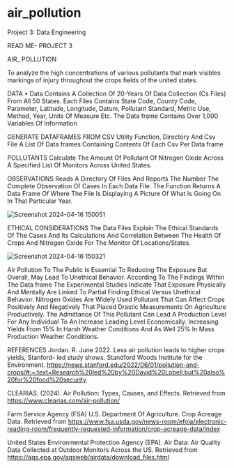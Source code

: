 # air_pollution
Project 3: Data Engineering

READ ME- PROJECT 3

AIR_ POLLUTION

To analyze the high concentrations of various pollutants that mark visibles markings of injury throughout the crops fields of the united states. 

DATA
•	Data Contains A Collection Of 20-Years Of Data Collection (Cs Files) From All 50 States. Each Files Contains State Code, County Code, Parameter, Latitude, Longitude, Datum, Pollutant Standard, Metric Use,  Method, Year, Units Of Measure Etc. The Data frame Contains Over 1,000 Variables Of Information

GENERATE DATAFRAMES FROM CSV
Utility Function, Directory And Csv File A List Of Data frames Containing Contents Of Each Csv Per Data frame 

POLLUTANTS
Calculate The Amount Of Pollutant Of Nitrogen Oxide Across A Specified List Of Monitors Across United States.

OBSERVATIONS
Reads A Directory Of Files And Reports The Number The Complete Observation Of Cases In Each Data File. The Function Returns A Data Frame Of Where The File Is Displaying A Picture Of What Is Going On In That Particular Year. 

![Screenshot 2024-04-16 150051](https://github.com/kgregart/air_pollution/assets/153306749/542330f7-0bf7-4b8c-956a-61d4b4a98b60)


ETHICAL CONSIDERATIONS
The Data Files Explain The Ethical Standards Of The Cases And Its Calculations And Correlation Between The Health Of Crops And Nitrogen Oxide For The Monitor Of Locations/States. 
 
![Screenshot 2024-04-16 150321](https://github.com/kgregart/air_pollution/assets/153306749/ecf63d30-5020-4444-aca1-341efdb5c165)


 Air Pollution To The Public Is Essential To Reducing The Exposure  But Overall, May Lead To Unethical Behavior. According To The Findings Within The Data frame  The Experimental Studies Indicate That Exposure Physically And Mentally Are Linked To Partial Finding Ethical Versus Unethical Behavior. Nitrogen Oxides Are Widely Used Pollutant That Can Affect Crops Positively And Negatively That Placed Drastic Measurements On Agriculture Productively. The Admittance Of This Pollutant Can Lead A Production Level For Any Individual To An Increase Leading Level Economically. Increasing Yields From 15% In Harsh Weather Conditions And As Well 25% In Mass Production Weather Conditions. 

REFERENCES
Jordan. R. June 2022.  Less air pollution leads to higher crops yields, Stanford- led study shows. Standford Woods Institute for the Environment. https://news.stanford.edu/2022/06/01/pollution-and-crops/#:~:text=Research%20led%20by%20David%20Lobell,but%20also%20for%20food%20security

CLEARIAS.  (2024).  Air Pollution: Types, Causes, and Effects.  Retrieved from https://www.clearias.com/air-pollution/

Farm Service Agency (FSA) U.S. Department Of Agriculture. Crop Acreage Data.  Retrieved from https://www.fsa.usda.gov/news-room/efoia/electronic-reading-room/frequently-requested-information/crop-acreage-data/index

United States Environmental Protection Agency (EPA).  Air Data: Air Quality Data Collected at Outdoor Monitors Across the US.  Retrieved from https://aqs.epa.gov/aqsweb/airdata/download_files.html





